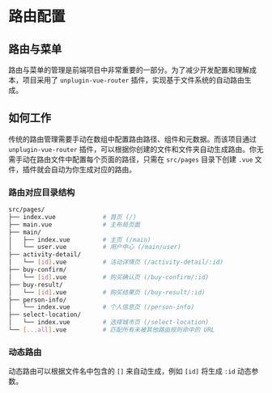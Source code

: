 # 路由配置

## 路由与菜单

路由与菜单的管理是前端项目中非常重要的一部分。为了减少开发配置和理解成本，项目采用了 `unplugin-vue-router` 插件，实现基于文件系统的自动路由生成。

## 如何工作

传统的路由管理需要手动在数组中配置路由路径、组件和元数据。而该项目通过 `unplugin-vue-router` 插件，可以根据你创建的文件和文件夹自动生成路由。你无需手动在路由文件中配置每个页面的路径，只需在 `src/pages` 目录下创建 `.vue` 文件，插件就会自动为你生成对应的路由。

### 路由对应目录结构

```bash
src/pages/
├── index.vue             # 首页 (/)
├── main.vue              # 主布局页面
├── main/
│   ├── index.vue         # 主页 (/main)
│   └── user.vue          # 用户中心 (/main/user)
├── activity-detail/
│   └── [id].vue          # 活动详情页 (/activity-detail/:id)
├── buy-confirm/
│   └── [id].vue          # 购买确认页 (/buy-confirm/:id)
├── buy-result/
│   └── [id].vue          # 购买结果页 (/buy-result/:id)
├── person-info/
│   └── index.vue         # 个人信息页 (/person-info)
├── select-location/
│   └── index.vue         # 选择城市页 (/select-location)
└── [...all].vue          # 匹配所有未被其他路由规则命中的 URL
```

### 动态路由

动态路由可以根据文件名中包含的 `[]` 来自动生成，例如 `[id]` 将生成 `:id` 动态参数。
